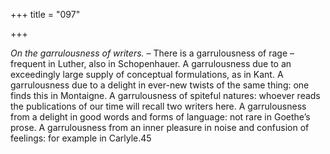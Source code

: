 +++
title = "097"

+++

*On the garrulousness of writers.* – There is a garrulousness of rage – frequent in Luther, also in Schopenhauer. A garrulousness due to an exceedingly large supply of conceptual formulations, as in Kant. A garrulousness due to a delight in ever-new twists of the same thing: one finds this in Montaigne. A garrulousness of spiteful natures: whoever reads the publications of our time will recall two writers here. A garrulousness from a delight in good words and forms of language: not rare in Goethe’s prose. A garrulousness from an inner pleasure in noise and confusion of feelings: for example in Carlyle.45


